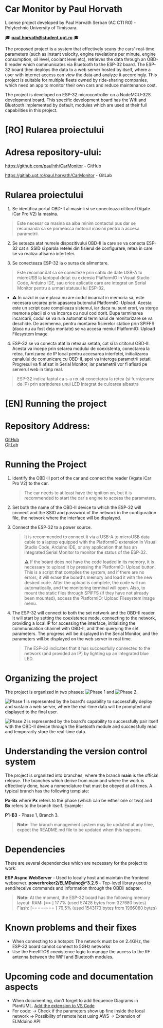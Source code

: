 # Car Monitor by Paul Horvath

License project developed by Paul Horvath Serban (AC CTI RO) - Polytechnic University of Timisoara.

🎓 **paul.horvath@student.upt.ro** 🎓

The proposed project is a system that effectively scans the cars' real-time parameters (such as instant velocity, engine revelations per minute, engine consumption, oil level, coolant level etc), retrieves the data through an OBD-II reader which communicates via Bluetooth to the ESP-32 board. The ESP-32 board then deploys the data to a web server hosted by itself, where a user with internet access can view the data and analyze it accordingly. This project is suitable for multiple fleets owned by ride-sharing companies, which need an app to monitor their own cars and reduce maintenance cost.

The project is developed on ESP-32 microcontroller on a NodeMCU-32S development board. This specific development board has the Wifi and Bluetooth implemented by default, modules which are used at their full capabilities in this project.


 # [RO] Rularea proiectului

 # Adresa repository-ului:
 
 https://github.com/paulhth/CarMonitor          - GitHub
 
 https://gitlab.upt.ro/paul.horvath/CarMonitor  - GitLab
 
 # Rularea proiectului

1. Se identifica portul OBD-II al masinii si se conecteaza cititorul (Vgate iCar Pro V2) la masina.
> Este necesar ca masina sa aiba minim contactul pus dar se recomanda sa se porneasca motorul masinii pentru a accesa parametrii.

2. Se seteaza atat numele dispozitivului OBD-II la care se va conecta ESP-32 cat si SSID si parola retelei din fisierul de configurare, retea in care se va realiza afisarea interfetei.

3. Se conecteaza ESP-32 la o sursa de alimentare. 
> Este recomandat sa se conecteze prin cablu de date USB-A to microUSB la laptopul dotat cu extensia PlatformIO in Visual Studio Code, Arduino IDE, sau orice aplicatie care are integrat un Serial Monitor pentru a urmari statusul lui ESP-32.
> 
- :warning: In cazul in care placa nu are codul incarcat in memoria sa, este necesara urcarea prin apasarea butonului PlatformIO: Upload. Acesta este un script care compileaza sistemul, iar daca nu sunt erori, va sterge memoria placii si o va incarca cu noul cod dorit.
Dupa terminarea incarcarii, codul se va rula automat si terminalul de monitorizare se va deschide. De asemenea, pentru montarea fisierelor statice prin SPIFFS (daca nu au fost deja montate) se va accesa meniul PlatformIO: Upload Filesystem Image.

4. ESP-32 se va conecta atat la reteaua setata, cat si la cititorul OBD-II. Acesta va incepe prin setarea modului de coexistenta, conectarea la retea, furnizarea de IP local pentru accesarea interfetei, initializarea canalului de comunicare cu OBD-II, apoi va interoga parametrii setati. Progresul va fi afisat in Serial Monitor, iar parametrii vor fi afisati pe serverul web in timp real.

> ESP-32 indica faptul ca s-a reusit conectarea la retea (si furnizearea de IP) prin aprinderea unui LED integrat de culoarea albastra 

# [EN] Running the project
# Repository Address:

[GitHub](https://github.com/paulhth/CarMonitor)  
[GitLab](https://gitlab.upt.ro/paul.horvath/CarMonitor)

# Running the Project

1. Identify the OBD-II port of the car and connect the reader (Vgate iCar Pro V2) to the car.
    > The car needs to at least have the ignition on, but it is recommended to start the car's engine to access the parameters.

2. Set both the name of the OBD-II device to which the ESP-32 will connect and the SSID and password of the network in the configuration file, the network where the interface will be displayed.

3. Connect the ESP-32 to a power source.
    > It is recommended to connect it via a USB-A to microUSB data cable to a laptop equipped with the PlatformIO extension in Visual Studio Code, Arduino IDE, or any application that has an integrated Serial Monitor to monitor the status of the ESP-32.
    > 
    > :warning: If the board does not have the code loaded in its memory, it is necessary to upload it by pressing the PlatformIO: Upload button. This is a script that compiles the system, and if there are no errors, it will erase the board's memory and load it with the new desired code. After the upload is complete, the code will run automatically, and the monitoring terminal will open. Also, to mount the static files through SPIFFS (if they have not already been mounted), access the PlatformIO: Upload Filesystem Image menu.

4. The ESP-32 will connect to both the set network and the OBD-II reader. It will start by setting the coexistence mode, connecting to the network, providing a local IP for accessing the interface, initializing the communication channel with OBD-II, and then querying the set parameters. The progress will be displayed in the Serial Monitor, and the parameters will be displayed on the web server in real time.
    > The ESP-32 indicates that it has successfully connected to the network (and provided an IP) by lighting up an integrated blue LED.


# Organizing the project

The project is organized in two phases: ![Phase 1](https://img.shields.io/badge/Phase-1-blue) and ![Phase 2](https://img.shields.io/badge/Phase-2-green).

![Phase 1](https://img.shields.io/badge/Phase-1-blue) is represented by the board's capability to successfully deploy and sustain a web server, where the real-time data will be prompted and displayed to the final user.

![Phase 2](https://img.shields.io/badge/Phase-2-green) is represented by the board's capability to successfully pair itself with the OBD-II device through the Bluetooth module and successfully read and temporarily store the real-time data.

# Understanding the version control system

The project is organized into branches, where the branch **main** is the official release. The branches which derive from main and where the work is effectively done, have a nomenclature that must be obeyed at all times. A typical branch has the following template:

**Px-Bx** where **Px** refers to the phase (which can be either one or two) and **Bx** refers to the branch itself. Example:

**P1-B3** - Phase 1, Branch 3.

> **Note:** The branch management system may be updated at any time, expect the README.md file to be updated when this happens.

# Dependencies

There are several dependencies which are necessary for the project to work:

**ESP Async WebServer**          - Used to locally host and maintain the frontend webserver.
**powerbroker2/ELMDuino@^3.2.5** - Top-level library used to send/receive commands and information through the OBDII adapter.

> **Note:** At the moment, the ESP-32 board has the following memory layout:
> RAM:   [==       ] 17.7% (used 57428 bytes from 327680 bytes)\
> Flash: [======== ] 79.5% (used 1543173 bytes from 1966080 bytes)

# Known problems and their fixes

- When connecting to a hotspot: The network must be on 2.4GHz, the ESP-32 board cannot connect to 5GHz networks
- Use the FreeRTOS coexistence logic to manage the access to the RF antenna between the WiFi and Bluetooth modules.

# Upcoming code and documentation aspects

- When documenting, don't forget to add Sequence Diagrams in PlantUML. [Add the extension to VS Code](https://marketplace.visualstudio.com/items?itemName=jebbs.plantuml)
- For code: -> Check if the parameters show up fine inside the local network
            -> Possibility of remote host using AWS
            -> Extension of ELMduino API

